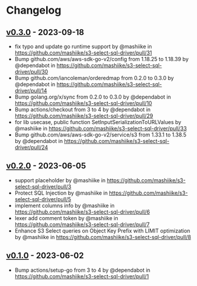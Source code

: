 # Changelog

## [v0.3.0](https://github.com/mashiike/s3-select-sql-driver/compare/v0.2.0...v0.3.0) - 2023-09-18
- fix typo and update go runtime support by @mashiike in https://github.com/mashiike/s3-select-sql-driver/pull/31
- Bump github.com/aws/aws-sdk-go-v2/config from 1.18.25 to 1.18.39 by @dependabot in https://github.com/mashiike/s3-select-sql-driver/pull/30
- Bump github.com/iancoleman/orderedmap from 0.2.0 to 0.3.0 by @dependabot in https://github.com/mashiike/s3-select-sql-driver/pull/14
- Bump golang.org/x/sync from 0.2.0 to 0.3.0 by @dependabot in https://github.com/mashiike/s3-select-sql-driver/pull/10
- Bump actions/checkout from 3 to 4 by @dependabot in https://github.com/mashiike/s3-select-sql-driver/pull/29
- for lib usecase, public function SetInputSerializationToURLValues by @mashiike in https://github.com/mashiike/s3-select-sql-driver/pull/33
- Bump github.com/aws/aws-sdk-go-v2/service/s3 from 1.33.1 to 1.38.5 by @dependabot in https://github.com/mashiike/s3-select-sql-driver/pull/24

## [v0.2.0](https://github.com/mashiike/s3-select-sql-driver/compare/v0.1.0...v0.2.0) - 2023-06-05
- support placeholder by @mashiike in https://github.com/mashiike/s3-select-sql-driver/pull/3
- Protect SQL Injection by @mashiike in https://github.com/mashiike/s3-select-sql-driver/pull/5
- implement columns info by @mashiike in https://github.com/mashiike/s3-select-sql-driver/pull/6
- lexer add comment token by @mashiike in https://github.com/mashiike/s3-select-sql-driver/pull/7
- Enhance S3 Select queries on Object Key Prefix with LIMIT optimization by @mashiike in https://github.com/mashiike/s3-select-sql-driver/pull/8

## [v0.1.0](https://github.com/mashiike/s3-select-sql-driver/commits/v0.1.0) - 2023-06-02
- Bump actions/setup-go from 3 to 4 by @dependabot in https://github.com/mashiike/s3-select-sql-driver/pull/1

